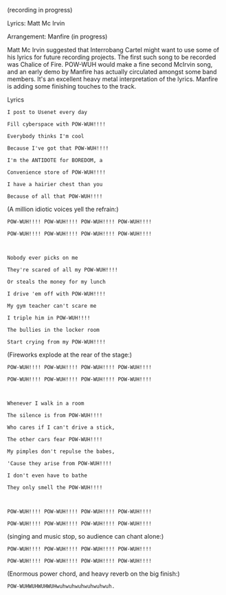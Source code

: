  
(recording in progress)

Lyrics: Matt Mc Irvin

Arrangement: Manfire (in progress)

Matt Mc Irvin suggested that Interrobang Cartel might want to use some of his lyrics for future recording projects. The first such song to be recorded was Chalice of Fire. POW-WUH would make a fine second McIrvin song, and an early demo by Manfire has actually circulated amongst some band members. It's an excellent heavy metal interpretation of the lyrics. Manfire is adding some finishing touches to the track.

Lyrics

    I post to Usenet every day 
    Fill cyberspace with POW-WUH!!!! 
    Everybody thinks I'm cool 
    Because I've got that POW-WUH!!!! 
    I'm the ANTIDOTE for BOREDOM, a 
    Convenience store of POW-WUH!!!! 
    I have a hairier chest than you 
    Because of all that POW-WUH!!!! 

(A million idiotic voices yell the refrain:)

    POW-WUH!!!! POW-WUH!!!! POW-WUH!!!! POW-WUH!!!! 
    POW-WUH!!!! POW-WUH!!!! POW-WUH!!!! POW-WUH!!!! 

    Nobody ever picks on me 
    They're scared of all my POW-WUH!!!! 
    Or steals the money for my lunch 
    I drive 'em off with POW-WUH!!!! 
    My gym teacher can't scare me 
    I triple him in POW-WUH!!!! 
    The bullies in the locker room 
    Start crying from my POW-WUH!!!! 

(Fireworks explode at the rear of the stage:)

    POW-WUH!!!! POW-WUH!!!! POW-WUH!!!! POW-WUH!!!! 
    POW-WUH!!!! POW-WUH!!!! POW-WUH!!!! POW-WUH!!!! 

    Whenever I walk in a room 
    The silence is from POW-WUH!!!! 
    Who cares if I can't drive a stick, 
    The other cars fear POW-WUH!!!! 
    My pimples don't repulse the babes, 
    'Cause they arise from POW-WUH!!!! 
    I don't even have to bathe 
    They only smell the POW-WUH!!!! 

    POW-WUH!!!! POW-WUH!!!! POW-WUH!!!! POW-WUH!!!! 
    POW-WUH!!!! POW-WUH!!!! POW-WUH!!!! POW-WUH!!!! 

(singing and music stop, so audience can chant alone:)

    POW-WUH!!!! POW-WUH!!!! POW-WUH!!!! POW-WUH!!!! 
    POW-WUH!!!! POW-WUH!!!! POW-WUH!!!! POW-WUH!!!! 

(Enormous power chord, and heavy reverb on the big finish:)

    POW-WUHWUHWUHWUHwuhwuhwuhwuhwuhwuh. 